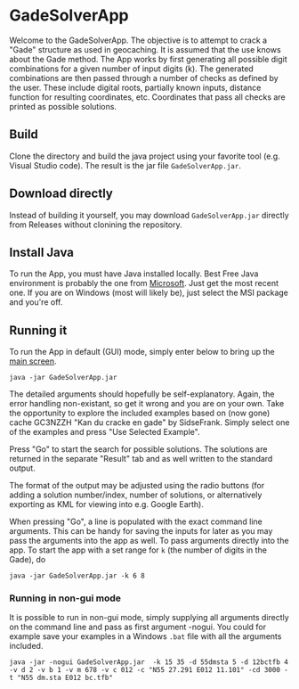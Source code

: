 # GadeSolverApp

Welcome to the GadeSolverApp. The objective is to attempt to crack a "Gade" structure as used in geocaching. It is assumed that the use knows about the Gade method. The App works by first generating all possible digit combinations for a given number of input digits (k). The generated combinations are then passed through a number of checks as defined by the user. These include digital roots, partially known inputs, distance function for resulting coordinates, etc. Coordinates that pass all checks are printed as possible solutions. 


## Build

Clone the directory and build the java project using your favorite tool (e.g. Visual Studio code). The result is the jar file `GadeSolverApp.jar`.


## Download directly

Instead of building it yourself, you may download `GadeSolverApp.jar` directly from Releases without clonining the repository.


## Install Java

To run the App, you must have Java installed locally. Best Free Java environment is probably the one from [Microsoft](https://learn.microsoft.com/en-us/java/openjdk/download). Just get the most recent one. If you are on Windows (most will likely be), just select the MSI package and you're off.


## Running it

To run the App in default (GUI) mode, simply enter below to bring up the [main screen](screen.JPG).

```
java -jar GadeSolverApp.jar
```

The detailed arguments should hopefully be self-explanatory. Again, the error handling non-existant, so get it wrong and you are on your own. Take the opportunity to explore the included examples based on (now gone) cache GC3NZZH "Kan du cracke en gade" by SidseFrank. Simply select one of the examples and press "Use Selected Example".

Press "Go" to start the search for possible solutions. The solutions are returned in the separate "Result" tab and as well written to the standard output. 

The format of the output may be adjusted using the radio buttons (for adding a solution number/index, number of solutions, or alternatively exporting as KML for viewing into e.g. Google Earth).

When pressing "Go", a line is populated with the exact command line arguments. This can be handy for saving the inputs for later as you may pass the arguments into the app as well. To pass arguments directly into the app. To start the app with a set range for `k` (the number of digits in the Gade), do 

```
java -jar GadeSolverApp.jar -k 6 8
```

### Running in non-gui mode

It is possible to run in non-gui mode, simply supplying all arguments directly on the command line and pass as first argument -nogui. You could for example save your examples in a Windows `.bat` file with all the arguments included. 

```
java -jar -nogui GadeSolverApp.jar  -k 15 35 -d 55dmsta 5 -d 12bctfb 4 -v d 2 -v b 1 -v m 678 -v c 012 -c "N55 27.291 E012 11.101" -cd 3000 -t "N55 dm.sta E012 bc.tfb"
```
